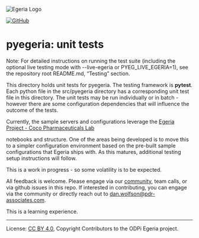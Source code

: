 <!-- Copyright Contributors to the ODPi Egeria project. -->

![Egeria Logo](https://github.com/odpi/egeria/blob/master/assets/img/ODPi_Egeria_Logo_color.png?raw=true)

[![GitHub](https://img.shields.io/github/license/odpi/egeria)](LICENSE)


# pyegeria: unit tests

Note: For detailed instructions on running the test suite (including the optional live testing mode with --live-egeria or PYEG_LIVE_EGERIA=1), see the repository root README.md, “Testing” section.

This directory holds unit tests for pyegeria. The testing framework is **pytest**.
Each python file in the src/pyegeria directory has a corresponding unit test file in this directory.
The unit tests may be run individually or in batch - however there are some configuration 
dependencies that will influence the outcome of the tests. 

Currently, the sample servers and configurations leverage the [Egeria Project - Coco Pharmaceuticals Lab](https://egeria-project.org/education/egeria-dojo/running-egeria/coco-labs-environment)

notebooks and structure. One of the areas being developed is to move this to a simpler
configuration environment based on the pre-built sample configurations that Egeria ships with.
As this matures, additional testing setup instructions will follow.


This is a work in progress - so some volatility is to be expected.

All feedback is welcome. Please engage via our [community](http://egeria-project.org/guides/community/), 
team calls, or via github issues in this repo. If interested in contributing,
you can engage via the community or directly reach out to
[dan.wolfson\@pdr-associates.com](mailto:dan.wolfson@pdr-associates.com?subject=pyegeria).

This is a learning experience.



----
License: [CC BY 4.0](https://creativecommons.org/licenses/by/4.0/),
Copyright Contributors to the ODPi Egeria project.
